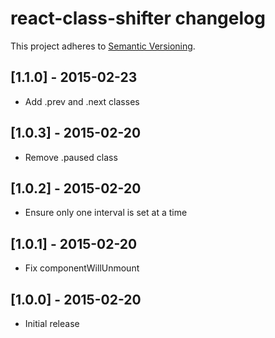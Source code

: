# react-class-shifter changelog
This project adheres to [Semantic Versioning](http://semver.org/).

## [1.1.0] - 2015-02-23

- Add .prev and .next classes

## [1.0.3] - 2015-02-20

- Remove .paused class

## [1.0.2] - 2015-02-20

- Ensure only one interval is set at a time

## [1.0.1] - 2015-02-20

- Fix componentWillUnmount

## [1.0.0] - 2015-02-20

- Initial release
